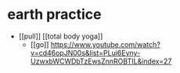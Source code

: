 # earth practice

- [[pull]] [[total body yoga]]
  - [[go]] https://www.youtube.com/watch?v=cd46opJN00s&list=PLui6Eyny-UzwxbWCWDbTzEwsZnnROBTIL&index=27

